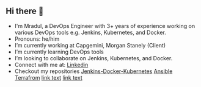 ## Hi there 👋

- I'm Mradul, a DevOps Engineer with 3+ years of experience working on various DevOps tools e.g. Jenkins, Kubernetes, and Docker.
- Pronouns: he/him
- I’m currently working at Capgemini, Morgan Stanely (Client)
- I’m currently learning DevOps tools
- I’m looking to collaborate on Jenkins, Kubernetes, and Docker.
- Connect with me at: <a href="https://www.linkedin.com/in/mradulmalviya/">Linkedin</a>
- Checkout my repositories
<a href="https://github.com/MradulMalviya/Java-Jenkins-Docker-K8">Jenkins-Docker-Kubernetes</a>
<a href="https://github.com/MradulMalviya/Ansible">Ansible</a>
<a href="https://github.com/MradulMalviya/Terraform">Terrafrom</a>
<a href="https://github.com/MradulMalviya/Python">link text</a>
<a href="url">link text</a>
